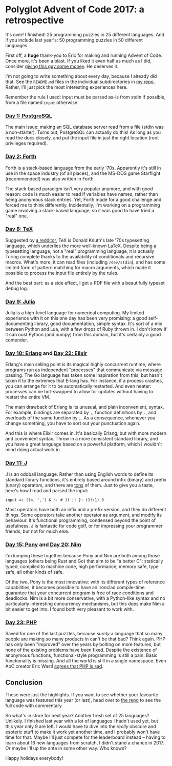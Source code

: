 # Polyglot Advent of Code 2017: a retrospective

It's over! I finished! 25 programming puzzles in 25 different languages. And if
you include last year's: 50 programming puzzles in 50 different languages.

First off, a **huge** thank-you to Eric for making and running Advent of Code.
Once more, it's been a blast. If you liked it even half as much as I did,
consider [giving this guy some money](http://adventofcode.com/2017/support). He
deserves it.

I'm not going to write something about every day, because I already did that.
See the `README.md` files in the individual subdirectories in
[my repo](https://github.com/ttencate/aoc2017). Rather, I'll just pick the most
interesting experiences here.

Remember the rule I used: input must be parsed as-is from stdin if possible,
from a file named `input` otherwise.

### [Day 1: PostgreSQL](https://github.com/ttencate/aoc2017/tree/master/01_postgresql)

The main issue: making an SQL database server read from a file (stdin was a
non-starter). Turns out, PostgreSQL can actually do this! As long as you read
the docs closely, and put the input file in just the right location (root
privileges required).

### [Day 2: Forth](https://github.com/ttencate/aoc2017/tree/master/02_forth)

Forth is a stack-based language from the early '70s. Apparently it's still in
use in the space industry (of all places), and the MS-DOS game Starflight
(recommended!) was also written in Forth.

The stack-based paradigm isn't very popular anymore, and with good reason: code
is much easier to read if variables have names, rather than being anonymous
stack entries. Yet, Forth made for a good challenge and forced me to think
differently. Incidentally, I'm working on a programming game involving a
stack-based language, so it was good to have tried a "real" one.

### [Day 8: TeX](https://github.com/ttencate/aoc2017/tree/master/08_tex)

Suggested by
[a redditor](https://www.reddit.com/r/adventofcode/comments/7gu2ze/2017_25_more_languages_polyglot_aoc2017_a/dqnhek4/),
TeX is Donald Knuth's late '70s typesetting language, which underlies the more
well-known LaTeX. Despite being a typesetting language, not a "real"
programming language, it is actually Turing complete thanks to the availability
of conditionals and recursive macros. What's more, it can read files (including
`/dev/stdin`), and has some limited form of pattern matching for macro
arguments, which made it possible to process the input file entirely by the
rules.

And the best part: as a side effect, I got a PDF file with a beautifully
typeset debug log.

### [Day 9: Julia](https://github.com/ttencate/aoc2017/tree/master/09_julia)

Julia is a high-level language for numerical computing. My limited experience
with it on this one day has been very promising: a good self-documenting
library, good documentation, simple syntax. It's sort of a mix between Python
and Lua, with a few drops of Ruby thrown in. I don't know if it can oust Python
(and numpy) from this domain, but it's certainly a good contender.

### [Day 10: Erlang](https://github.com/ttencate/aoc2017/tree/master/10_erlang) and [Day 22: Elixir](https://github.com/ttencate/aoc2017/tree/master/22_elixir)

Erlang's main selling point is its magical highly concurrent runtime, where
programs run as independent "processes" that communicate via message passing.
The Go language has taken some inspiration from this, but hasn't taken it to
the extremes that Erlang has. For instance, if a process crashes, you can
arrange for it to be automatically restarted. And even neater: processes can be
hot-swapped to allow for updates without having to restart the entire VM.

The main drawback of Erlang is its unusual, and plain inconvenient, syntax.
For example, bindings are separated by `,`, function definitions by `.`, and
overloads of the same function by `;`. As a consequence, whenever you change
something, you have to sort out your punctuation again.

And this is where Elixir comes in. It's basically Erlang, but with more modern
and convenient syntax. Throw in a more consistent standard library, and you
have a great language based on a powerful platform, which I wouldn't mind doing
actual work in.

### [Day 11: J](https://github.com/ttencate/aoc2017/tree/master/11_j)

J is an oddball language. Rather than using English words to define its
standard library functions, it's entirely based around infix (binary) and
prefix (unary) operators, and there are
[tons](http://code.jsoftware.com/wiki/NuVoc) of them. Just to give you a taste,
here's how I read and parsed the input:

    input =: ((<, ',') & ~: # ]) ;: }: (1!:1) 3

Most operators have both an infix and a prefix version, and they do different
things. Some operators take another operator as argument, and modify its
behaviour. It's functional programming, condensed beyond the point of
usefulness. J is fantastic for code golf, or for impressing your programmer
friends, but not for much else.

### [Day 15: Pony](https://github.com/ttencate/aoc2017/tree/master/15_pony) and [Day 20: Nim](https://github.com/ttencate/aoc2017/tree/master/20_nim)

I'm lumping these together because Pony and Nim are both among those languages
(others being Rust and Go) that aim to be "a better C": statically typed,
compiled to machine code, high performance, memory safe, type safe, all other
kinds of safe.

Of the two, Pony is the most innovative: with its different types of reference
capabilities, it becomes possible to have an ironclad compile-time guarantee
that your concurrent program is free of race conditions and deadlocks. Nim is a
bit more conservative, with a Python-like syntax and no particularly
interesting concurrency mechanisms, but this does make Nim a bit easier to get
into. I found both very pleasant to work with.

### [Day 23: PHP](https://github.com/ttencate/aoc2017/tree/master/23_php)

Saved for one of the last puzzles, because _surely_ a language that so many
people are making so many products in can't be that bad? Think again. PHP has
only been "improved" over the years by bolting on more features, but none of
the existing problems have been fixed. Despite the existence of anonymous
functions, functional-style programming is still a pain. Basic functionality is
missing. And all the world is still in a single namespace. Even AoC creator
Eric Wastl [agrees that PHP is sad](http://phpsadness.com/).

## Conclusion

These were just the highlights. If you want to see whether your favourite
language was featured this year (or last), head over to
[the repo](https://github.com/ttencate/aoc2017) to see the full code with
commentary.

So what's in store for next year? Another fresh set of 25 languages? Unlikely.
I finished last year with a lot of languages I hadn't used yet, but this year
only 9 are left. I would have to dive into the _really_ obscure and esoteric
stuff to make it work yet another time, and I probably won't have time for
that. Maybe I'll just compete for the leaderboard instead – having to learn
about 16 new languages from scratch, I didn't stand a chance in 2017. Or maybe
I'll up the ante in some other way. Who knows?

Happy holidays everybody!
